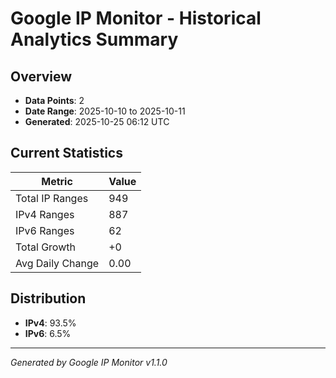 # Google IP Monitor - Historical Analytics Summary

## Overview

- **Data Points**: 2
- **Date Range**: 2025-10-10 to 2025-10-11
- **Generated**: 2025-10-25 06:12 UTC

## Current Statistics

| Metric | Value |
|--------|-------|
| Total IP Ranges | 949 |
| IPv4 Ranges | 887 |
| IPv6 Ranges | 62 |
| Total Growth | +0 |
| Avg Daily Change | 0.00 |

## Distribution

- **IPv4**: 93.5%
- **IPv6**: 6.5%

---

*Generated by Google IP Monitor v1.1.0*
